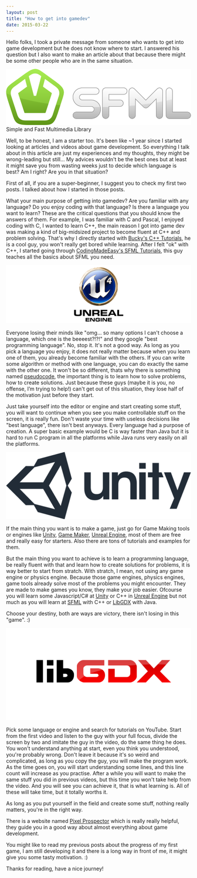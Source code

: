 ```yaml
---
layout: post
title: "How to get into gamedev"
date: 2015-03-22
---
```


Hello folks, I took a private message from someone who wants to get into game development but he does not know where to start. I answered his question but I also want to make an article about that because there might be some other people who are in the same situation. 

![](/assets/img/sfml-logo-big.png) Simple and Fast Multimedia Library 

Well, to be honest, I am a starter too. It's been like ~1 year since I started looking at articles and videos about game development. So everything I talk about in this article are just my experiences and my thoughts, they might be wrong-leading but still... My advices wouldn't be the best ones but at least it might save you from wasting weeks just to decide which language is best? Am I right? Are you in that situation?  

First of all, if you are a super-beginner, I suggest you to check my first two posts. I talked about how I started in those posts. 

What your main purpose of getting into gamedev? Are you familiar with any language? Do you enjoy coding with that language? Is there a language you want to learn? These are the critical questions that you should know the answers of them. For example, I was familiar with C and Pascal, I enjoyed coding with C, I wanted to learn C++, the main reason I got into game dev was making a kind of big-midsized project to become fluent at C++ and problem solving. That's why I directly started with [Bucky's C++ Tutorials](https://www.youtube.com/watch?v=tvC1WCdV1XU&list=PLAE85DE8440AA6B83), he is a cool guy, you won't really get bored while learning. After I felt "ok" with C++, I started going through [CodingMadeEasy's SFML Tutorials](https://www.youtube.com/playlist?list=PLHJE4y54mpC5j_x90UkuoMZOdmmL9-_rg), this guy teaches all the basics about SFML you need. 

![](/assets/img/unreal_engine.png) 

Everyone losing their minds like "omg... so many options I can't choose a language, which one is the beeeest?!?!" and they google "best programming language". No, stop it. It's not a good way. As long as you pick a language you enjoy, it does not really matter because when you learn one of them, you already become familiar with the others. If you can write some algorithm or method with one language, you can do exactly the same with the other one. It won't be so different, thats why there is something named [pseudocode](http://en.wikipedia.org/wiki/Pseudocode), the important thing is to learn how to solve problems, how to create solutions. Just because these guys (maybe it is you, no offense, I’m trying to help!) can't get out of this situation, they lose half of the motivation just before they start. 

Just take yourself into the editor or engine and start creating some stuff, you will want to continue when you see you make controllable stuff on the screen, it is really fun. Don't waste your time with useless decisions like "best language", there isn't best anyways. Every language had a purpose of creation. A super basic example would be C is way faster than Java but it is hard to run C program in all the platforms while Java runs very easily on all the platforms. 

![](/assets/img/unity_logo.png) 

If the main thing you want is to make a game, just go for Game Making tools or engines like [Unity](https://unity3d.com/unity), [Game Maker](https://www.yoyogames.com/gamemaker), [Unreal Engine](https://www.unrealengine.com/what-is-unreal-engine-4), most of them are free and really easy for starters. Also there are tons of tutorials and examples for them. 

But the main thing you want to achieve is to learn a programming language, be really fluent with that and learn how to create solutions for problems, it is way better to start from stratch. With stratch, I mean, not using any game engine or physics engine. Because those game engines, physics engines, game tools already solve most of the problems you might encounter. They are made to make games you know, they make your job easier. Ofcourse you will learn some Javascript/C# at [Unity](http://unity3d.com/5) or C++ in [Unreal Engine](https://www.unrealengine.com/what-is-unreal-engine-4) but not much as you will learn at [SFML](http://www.sfml-dev.org/) with C++ or [LibGDX](http://libgdx.badlogicgames.com/) with Java. 

Choose your destiny, both are ways are victory, there isn't losing in this "game". :) 

![](/assets/img/libgdx_logo.png) 

Pick some language or engine and search for tutorials on YouTube. Start from the first video and listen to the guy with your full focus, divide the screen by two and imitate the guy in the video, do the same thing he does. You won't understand anything at start, even you think you understood, you're probably wrong. Don't leave it because it's so weird and complicated, as long as you copy the guy, you will make the program work. As the time goes on, you will start understanding some lines, and this line count will increase as you practise. After a while you will want to make the same stuff you did in previous videos, but this time you won't take help from the video. And you will see you can achieve it, that is what learning is. All of these will take time, but it totally worths it. 

As long as you put yourself in the field and create some stuff, nothing really matters, you're in the right way. 

There is a website named [Pixel Prospector](http://www.pixelprospector.com/) which is really really helpful, they guide you in a good way about almost everything about game development. 

You might like to read my previous posts about the progress of my first game, I am still developing it and there is a long way in front of me, it might give you some tasty motivation. :) 

Thanks for reading, have a nice journey!